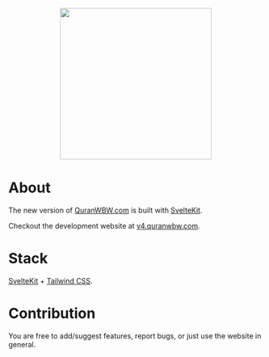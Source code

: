 <br />
<div align="center">
  <a target="_blank" href="https://v4.quranwbw.com"><img src="https://raw.githubusercontent.com/marwan/quranwbw-v4/main/static/images/logo.png" width="300"></a>
</div>

# About

The new version of [QuranWBW.com](https://quranwbw.com) is built with [SvelteKit](https://kit.svelte.dev/).

Checkout the development website at [v4.quranwbw.com](https://v4.quranwbw.com).

# Stack

[SvelteKit](https://kit.svelte.dev/) + [Tailwind CSS](https://tailwindcss.com/).

# Contribution

You are free to add/suggest features, report bugs, or just use the website in general.
